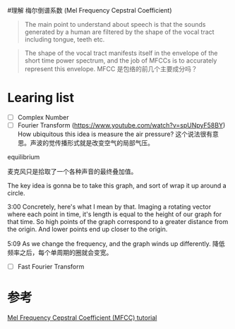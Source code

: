 #理解 梅尔倒谱系数 (Mel Frequency Cepstral Coefficient)

> The main point to understand about speech is that the sounds generated by a human are filtered by the shape of the vocal tract including tongue, teeth etc.

> The shape of the vocal tract manifests itself in the envelope of the short time power spectrum, and the job of MFCCs is to accurately represent this envelope.
MFCC 是包络的前几个主要成分吗？

# Learing list
- [ ] Complex Number
- [ ] Fourier Transform (https://www.youtube.com/watch?v=spUNpyF58BY)
How ubiquitous this idea is
measure the air pressure? 这个说法很有意思。声波的觉传播形式就是改变空气的局部气压。

equilibrium

麦克风只是拾取了一个各种声音的最终叠加值。

The key idea is gonna be to take this graph, and sort of wrap it up around a circle.

3:00
Concretely, here's what I mean by that. Imaging a rotating vector where each point in time, it's length is equal to the height of our graph for that time. So high points of the graph correspond to a greater distance from the origin.
And lower points end up closer to the origin.

5:09 As we change the frequency, and the graph winds up differently.
降低频率之后，每个单周期的圈就会变宽。

- [ ] Fast Fourier Transform

# 参考

[Mel Frequency Cepstral Coefficient (MFCC) tutorial](http://practicalcryptography.com/miscellaneous/machine-learning/guide-mel-frequency-cepstral-coefficients-mfccs/)
